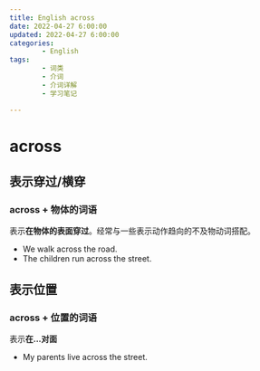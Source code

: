 ```yaml
---
title: English across
date: 2022-04-27 6:00:00
updated: 2022-04-27 6:00:00
categories:
        - English
tags:
        - 词类
        - 介词
        - 介词详解
        - 学习笔记

---
```


# across

## 表示穿过/横穿

### across + 物体的词语

表示**在物体的表面穿过**。经常与一些表示动作趋向的不及物动词搭配。

- We walk across the road.
- The children run across the street.

## 表示位置

### across + 位置的词语

表示**在...对面**

- My parents live across the street.


